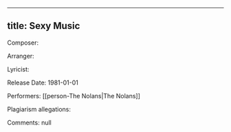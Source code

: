 
---
title: Sexy Music
---
Composer: 

Arranger: 

Lyricist: 

Release Date: 1981-01-01

Performers: [[person-The Nolans|The Nolans]]

Plagiarism allegations:


Comments:
null
